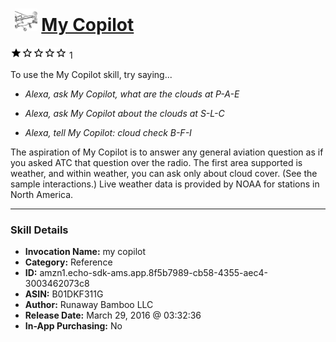 # &nbsp;<img src="skill_icon" alt="My Copilot icon" width="36"> [My Copilot](http://alexa.amazon.com/#skills/amzn1.echo-sdk-ams.app.8f5b7989-cb58-4355-aec4-3003462073c8)
![1 stars](../../images/ic_star_black_18dp_1x.png)![1 stars](../../images/ic_star_border_black_18dp_1x.png)![1 stars](../../images/ic_star_border_black_18dp_1x.png)![1 stars](../../images/ic_star_border_black_18dp_1x.png)![1 stars](../../images/ic_star_border_black_18dp_1x.png) 1

To use the My Copilot skill, try saying...

* *Alexa, ask My Copilot, what are the clouds at P-A-E*

* *Alexa, ask My Copilot about the clouds at S-L-C*

* *Alexa, tell My Copilot: cloud check B-F-I*

The aspiration of My Copilot is to answer any general aviation question as if you asked ATC that question over the radio. The first area supported is weather, and within weather, you can ask only about cloud cover. (See the sample interactions.) Live weather data is provided by NOAA for stations in North America.

***

### Skill Details

* **Invocation Name:** my copilot
* **Category:** Reference
* **ID:** amzn1.echo-sdk-ams.app.8f5b7989-cb58-4355-aec4-3003462073c8
* **ASIN:** B01DKF311G
* **Author:** Runaway Bamboo LLC
* **Release Date:** March 29, 2016 @ 03:32:36
* **In-App Purchasing:** No
